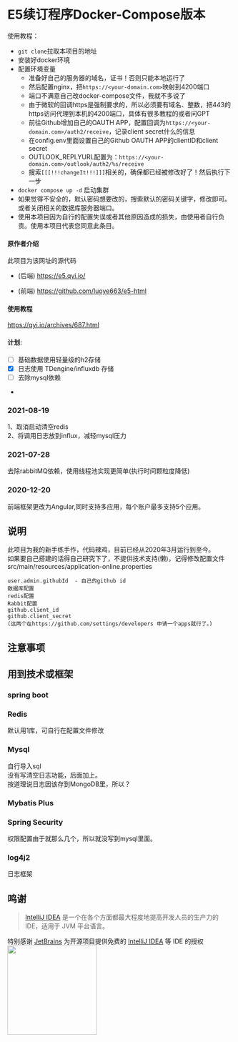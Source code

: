 # E5续订程序Docker-Compose版本

使用教程：
- `git clone`拉取本项目的地址
- 安装好docker环境
- 配置环境变量  
    - 准备好自己的服务器的域名，证书！否则只能本地运行了
    - 然后配置nginx，把`https://<your-domain.com>`映射到4200端口
    - 端口不满意自己改docker-compose文件，我就不多说了
    - 由于微软的回调https是强制要求的，所以必须要有域名、整数，把443的https访问代理到本机的4200端口，具体有很多教程的或者问GPT
    - 前往Github增加自己的OAUTH APP，配置回调为`https://<your-domain.com>/auth2/receive`，记录client secret什么的信息
    - 在config.env里面设置自己的Github OAUTH APP的clientID和client secret
    - OUTLOOK_REPLYURL配置为：`https://<your-domain.com>/outlook/auth2/%s/receive`
    - 搜索`[[[!!!changeIt!!!]]]`相关的，确保都已经被修改好了！然后执行下一步
- `docker compose up -d` 启动集群
- 如果觉得不安全的，默认密码想要改的，搜索默认的密码关键字，修改即可。或者关闭相关的数据库服务器端口。
- 使用本项目因为自行的配置失误或者其他原因造成的损失，由使用者自行负责。使用本项目代表您同意此条目。



#### 原作者介绍
此项目为该网址的源代码

- (后端) https://e5.qyi.io/

- (前端) https://github.com/luoye663/e5-html


#### 使用教程
https://qyi.io/archives/687.html

#### 计划:
- [ ] 基础数据使用轻量级的h2存储
- [x] 日志使用 TDengine/influxdb 存储
- [ ] 去除mysql依赖
- 
### 2021-08-19
1、取消启动清空redis  
2、将调用日志放到influx，减轻mysql压力
### 2021-07-28
去除rabbitMQ依赖，使用线程池实现更简单(执行时间颗粒度降低)

### 2020-12-20
前端框架更改为Angular,同时支持多应用，每个账户最多支持5个应用。
## 说明
此项目为我的新手练手作，代码辣鸡，目前已经从2020年3月运行到至今。  
如果要自己搭建的话得自己研究下了，不提供技术支持(懒)，记得修改配置文件 
src/main/resources/application-online.properties 
```
user.admin.githubId  - 自己的github id  
数据库配置  
redis配置  
Rabbit配置  
github.client_id  
github.client_secret  
(这两个在https://github.com/settings/developers 申请一个apps就行了。)
```
## 注意事项


## 用到技术或框架
### spring boot  

### Redis
默认用1库，可自行在配置文件修改  

### Mysql
自行导入sql  
没有写清空日志功能，后面加上。  
按道理说日志因该存到MongoDB里，所以？
### Mybatis Plus

### Spring Security
权限配置由于就那么几个，所以就没写到mysql里面。
### log4j2
日志框架

## 鸣谢

> [IntelliJ IDEA](https://www.jetbrains.com/zh-cn/idea/buy/#personal?billing=yearly) 是一个在各个方面都最大程度地提高开发人员的生产力的 IDE，适用于 JVM 平台语言。

特别感谢 [JetBrains](https://www.jetbrains.com/?from=) 为开源项目提供免费的 [IntelliJ IDEA](https://www.jetbrains.com/idea/?from=) 等 IDE 的授权  
[<img src=".github/jetbrains-variant-3.png" width="200"/>](https://www.jetbrains.com/)
